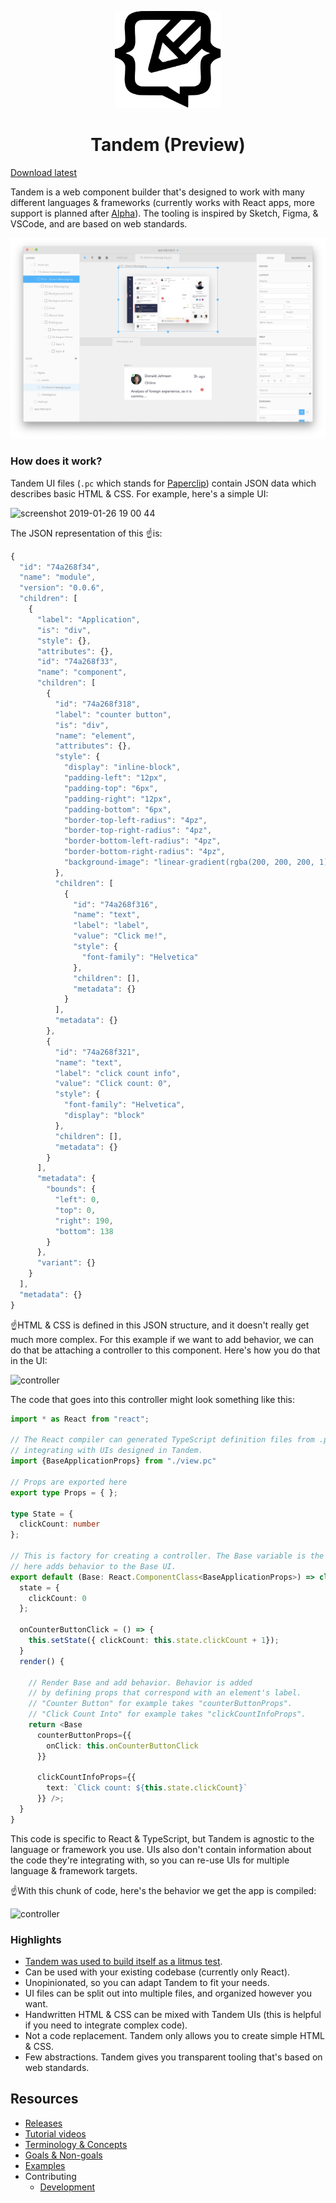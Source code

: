 <p align="center">
  <img src="assets/logo.svg" width="170px">
  <h1 align="center">Tandem (Preview)</h1>
</p>

[Download latest](https://github.com/tandemcode/tandem/releases)

Tandem is a web component builder that's designed to work with many different languages & frameworks (currently works with React apps, more support is planned after [Alpha](https://github.com/tandemcode/tandem/projects/10)). The tooling is inspired by Sketch, Figma, & VSCode, and are based on web standards.

![Split view](./assets/screenshots/v10.1.7.png)

### How does it work?

Tandem UI files (`.pc` which stands for [Paperclip](https://github.com/tandemcode/tandem/tree/master/packages/paperclip)) contain JSON data which describes basic HTML & CSS. For example, here's a simple UI:

<img width="503" alt="screenshot 2019-01-26 19 00 44" src="https://user-images.githubusercontent.com/757408/51795690-bd890880-219c-11e9-82a1-b40098731c6c.png">

The JSON representation of this ☝️is:

```javascript
{
  "id": "74a268f34",
  "name": "module",
  "version": "0.0.6",
  "children": [
    {
      "label": "Application",
      "is": "div",
      "style": {},
      "attributes": {},
      "id": "74a268f33",
      "name": "component",
      "children": [
        {
          "id": "74a268f318",
          "label": "counter button",
          "is": "div",
          "name": "element",
          "attributes": {},
          "style": {
            "display": "inline-block",
            "padding-left": "12px",
            "padding-top": "6px",
            "padding-right": "12px",
            "padding-bottom": "6px",
            "border-top-left-radius": "4pz",
            "border-top-right-radius": "4pz",
            "border-bottom-left-radius": "4pz",
            "border-bottom-right-radius": "4pz",
            "background-image": "linear-gradient(rgba(200, 200, 200, 1), rgba(200, 200, 200, 1))"
          },
          "children": [
            {
              "id": "74a268f316",
              "name": "text",
              "label": "label",
              "value": "Click me!",
              "style": {
                "font-family": "Helvetica"
              },
              "children": [],
              "metadata": {}
            }
          ],
          "metadata": {}
        },
        {
          "id": "74a268f321",
          "name": "text",
          "label": "click count info",
          "value": "Click count: 0",
          "style": {
            "font-family": "Helvetica",
            "display": "block"
          },
          "children": [],
          "metadata": {}
        }
      ],
      "metadata": {
        "bounds": {
          "left": 0,
          "top": 0,
          "right": 190,
          "bottom": 138
        }
      },
      "variant": {}
    }
  ],
  "metadata": {}
}
```

☝️HTML & CSS is defined in this JSON structure, and it doesn't really get much more complex. For this example if we want to add behavior, we can do that be attaching a controller to this component. Here's how you do that in the UI:

![controller](https://user-images.githubusercontent.com/757408/51795768-e6f66400-219d-11e9-87fd-9b9a549ce29a.gif)

The code that goes into this controller might look something like this:

```typescript
import * as React from "react";

// The React compiler can generated TypeScript definition files from .pc files for safely
// integrating with UIs designed in Tandem. 
import {BaseApplicationProps} from "./view.pc"

// Props are exported here 
export type Props = { };

type State = {
  clickCount: number
};

// This is factory for creating a controller. The Base variable is the UI designed in Tandem compiled down to React. The React class returned
// here adds behavior to the Base UI. 
export default (Base: React.ComponentClass<BaseApplicationProps>) => class ApplicationController extends React.PureComponent<Props, State> {
  state = {
    clickCount: 0
  };

  onCounterButtonClick = () => {
    this.setState({ clickCount: this.state.clickCount + 1});
  }
  render() {

    // Render Base and add behavior. Behavior is added
    // by defining props that correspond with an element's label. 
    // "Counter Button" for example takes "counterButtonProps".
    // "Click Count Into" for example takes "clickCountInfoProps".
    return <Base 
      counterButtonProps={{
        onClick: this.onCounterButtonClick
      }} 
      
      clickCountInfoProps={{
        text: `Click count: ${this.state.clickCount}`
      }} />;
  }
}
```

This code is specific to React & TypeScript, but Tandem is agnostic to the language or framework you use. UIs also don't contain information about the code they're integrating with, so you can re-use UIs for multiple language & framework targets.

☝️With this chunk of code, here's the behavior we get the app is compiled:

![controller](https://user-images.githubusercontent.com/757408/51796101-a0a30400-21a1-11e9-835f-da25788c9861.gif)


### Highlights

- [Tandem was used to build itself as a litmus test](https://github.com/tandemcode/tandem/tree/master/packages/front-end/src/components). 
- Can be used with your existing codebase (currently only React). 
- Unopinionated, so you can adapt Tandem to fit your needs.
- UI files can be split out into multiple files, and organized however you want. 
- Handwritten HTML & CSS can be mixed with Tandem UIs (this is helpful if you need to integrate complex code). 
- Not a code replacement. Tandem only allows you to create simple HTML & CSS.
- Few abstractions. Tandem gives you transparent tooling that's based on web standards.

## Resources

- [Releases](https://github.com/tandemcode/tandem/releases)
- [Tutorial videos](https://www.youtube.com/playlist?list=PLCNS_PVbhoSXOrjiJQP7ZjZJ4YHULnB2y)
- [Terminology & Concepts](./docs/concepts.md)
- [Goals & Non-goals](./docs/goals.md)
- [Examples](https://github.com/tandemcode/examples)
- Contributing
  - [Development](./docs/contributing/development.md)
